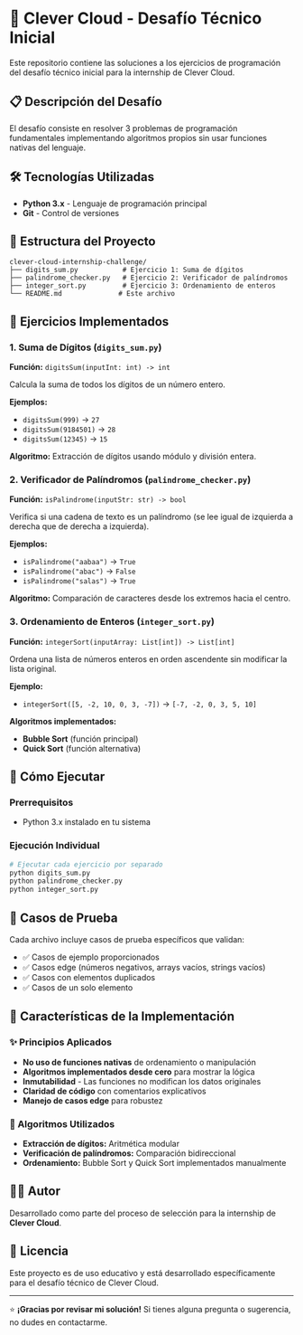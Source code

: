 
# 🚀 Clever Cloud - Desafío Técnico Inicial

Este repositorio contiene las soluciones a los ejercicios de programación del desafío técnico inicial para la internship de Clever Cloud.

## 📋 Descripción del Desafío

El desafío consiste en resolver 3 problemas de programación fundamentales implementando algoritmos propios sin usar funciones nativas del lenguaje.

## 🛠️ Tecnologías Utilizadas

- **Python 3.x** - Lenguaje de programación principal
- **Git** - Control de versiones

## 📁 Estructura del Proyecto

```
clever-cloud-internship-challenge/
├── digits_sum.py           # Ejercicio 1: Suma de dígitos
├── palindrome_checker.py   # Ejercicio 2: Verificador de palíndromos  
├── integer_sort.py         # Ejercicio 3: Ordenamiento de enteros
└── README.md              # Este archivo
```

## 🎯 Ejercicios Implementados

### 1. Suma de Dígitos (`digits_sum.py`)
**Función:** `digitsSum(inputInt: int) -> int`

Calcula la suma de todos los dígitos de un número entero.

**Ejemplos:**
- `digitsSum(999)` → `27`
- `digitsSum(9184501)` → `28` 
- `digitsSum(12345)` → `15`

**Algoritmo:** Extracción de dígitos usando módulo y división entera.

### 2. Verificador de Palíndromos (`palindrome_checker.py`)
**Función:** `isPalindrome(inputStr: str) -> bool`

Verifica si una cadena de texto es un palíndromo (se lee igual de izquierda a derecha que de derecha a izquierda).

**Ejemplos:**
- `isPalindrome("aabaa")` → `True`
- `isPalindrome("abac")` → `False`
- `isPalindrome("salas")` → `True`

**Algoritmo:** Comparación de caracteres desde los extremos hacia el centro.

### 3. Ordenamiento de Enteros (`integer_sort.py`)
**Función:** `integerSort(inputArray: List[int]) -> List[int]`

Ordena una lista de números enteros en orden ascendente sin modificar la lista original.

**Ejemplo:**
- `integerSort([5, -2, 10, 0, 3, -7])` → `[-7, -2, 0, 3, 5, 10]`

**Algoritmos implementados:**
- **Bubble Sort** (función principal)
- **Quick Sort** (función alternativa)

## 🚀 Cómo Ejecutar

### Prerrequisitos
- Python 3.x instalado en tu sistema

### Ejecución Individual
```bash
# Ejecutar cada ejercicio por separado
python digits_sum.py
python palindrome_checker.py
python integer_sort.py
```


## 🧪 Casos de Prueba

Cada archivo incluye casos de prueba específicos que validan:
- ✅ Casos de ejemplo proporcionados
- ✅ Casos edge (números negativos, arrays vacíos, strings vacíos)
- ✅ Casos con elementos duplicados
- ✅ Casos de un solo elemento

## 🎨 Características de la Implementación

### ✨ Principios Aplicados
- **No uso de funciones nativas** de ordenamiento o manipulación
- **Algoritmos implementados desde cero** para mostrar la lógica
- **Inmutabilidad** - Las funciones no modifican los datos originales
- **Claridad de código** con comentarios explicativos
- **Manejo de casos edge** para robustez

### 🔧 Algoritmos Utilizados
- **Extracción de dígitos:** Aritmética modular
- **Verificación de palíndromos:** Comparación bidireccional
- **Ordenamiento:** Bubble Sort y Quick Sort implementados manualmente


## 👨‍💻 Autor

Desarrollado como parte del proceso de selección para la internship de **Clever Cloud**.

## 📄 Licencia

Este proyecto es de uso educativo y está desarrollado específicamente para el desafío técnico de Clever Cloud.

---

⭐ **¡Gracias por revisar mi solución!** Si tienes alguna pregunta o sugerencia, no dudes en contactarme.